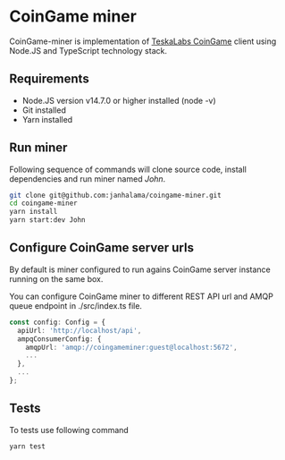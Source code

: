 # CoinGame miner
CoinGame-miner is implementation of [TeskaLabs CoinGame](https://github.com/TeskaLabs/coingame) client using  Node.JS and TypeScript technology stack.

## Requirements

* Node.JS version v14.7.0 or higher installed (node -v)
* Git installed
* Yarn installed

## Run miner

Following sequence of commands will clone source code, install dependencies and run miner named *John*.

``` bash
git clone git@github.com:janhalama/coingame-miner.git
cd coingame-miner
yarn install
yarn start:dev John
```

## Configure CoinGame server urls

By default is miner configured to run agains CoinGame server instance running on the same box.

You can configure CoinGame miner to different REST API url and AMQP queue endpoint in ./src/index.ts file.

``` ts
const config: Config = {
  apiUrl: 'http://localhost/api',
  ampqConsumerConfig: {
    amqpUrl: 'amqp://coingameminer:guest@localhost:5672',
    ...
  },
  ...
};
```

## Tests

To tests use following command

``` bash
yarn test
```


